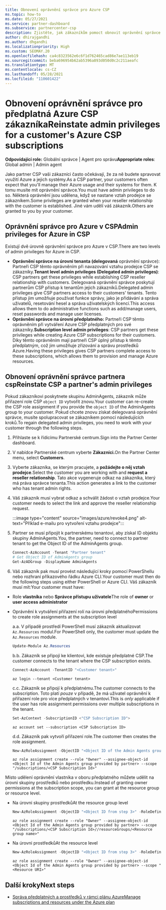 ```yaml
---
title: Obnovení oprávnění správce pro Azure CSP
ms.topic: how-to
ms.date: 05/27/2021
ms.service: partner-dashboard
ms.subservice: partnercenter-csp
description: Zjistěte, jak zákazníkům pomoct obnovit oprávnění správce partnera, aby partner mohl pomoci spravovat předplatná Azure CSP předplatného zákazníka.
author: dhirajgandhi
ms.author: dhgandhi
ms.localizationpriority: High
ms.custom: SEOMAY.20
ms.openlocfilehash: ca4c8323562e6c6f1d762465cad86e7ae113eb19
ms.sourcegitcommit: beba696954b62ab5396a893d050d0c2c211aeafc
ms.translationtype: MT
ms.contentlocale: cs-CZ
ms.lasthandoff: 05/28/2021
ms.locfileid: "110601422"
---
```

# <a name="reinstate-admin-privileges-for-a-customers-azure-csp-subscriptions"></a><span data-ttu-id="48ece-103">Obnovení oprávnění správce pro předplatná Azure CSP zákazníka</span><span class="sxs-lookup"><span data-stu-id="48ece-103">Reinstate admin privileges for a customer's Azure CSP subscriptions</span></span>  

<span data-ttu-id="48ece-104">**Odpovídající role:** Globální správce | Agent pro správu</span><span class="sxs-lookup"><span data-stu-id="48ece-104">**Appropriate roles**: Global admin | Admin agent</span></span>

<span data-ttu-id="48ece-105">Jako partner CSP vaši zákazníci často očekávají, že za ně budete spravovat využití Azure a jejich systémy.</span><span class="sxs-lookup"><span data-stu-id="48ece-105">As a CSP partner, your customers often expect that you'll manage their Azure usage and their systems for them.</span></span> <span data-ttu-id="48ece-106">K tomu musíte mít oprávnění správce.</span><span class="sxs-lookup"><span data-stu-id="48ece-106">You must have admin privileges to do so.</span></span> <span data-ttu-id="48ece-107">Některá oprávnění jsou udělena, když se nastane vztah prodejce se zákazníkem.</span><span class="sxs-lookup"><span data-stu-id="48ece-107">Some privileges are granted when your reseller relationship with the customer is established.</span></span> <span data-ttu-id="48ece-108">Jiné vám udělí váš zákazník.</span><span class="sxs-lookup"><span data-stu-id="48ece-108">Others are granted to you by your customer.</span></span>

## <a name="admin-privileges-for-azure-in-csp"></a><span data-ttu-id="48ece-109">Oprávnění správce pro Azure v CSP</span><span class="sxs-lookup"><span data-stu-id="48ece-109">Admin privileges for Azure in CSP</span></span>

<span data-ttu-id="48ece-110">Existují dvě úrovně oprávnění správce pro Azure v CSP.</span><span class="sxs-lookup"><span data-stu-id="48ece-110">There are two levels of admin privileges for Azure in CSP.</span></span>

- <span data-ttu-id="48ece-111">**Oprávnění správce na úrovni tenanta (delegovaná** oprávnění správce): Partneři CSP těmto oprávněním při navazování vztahu prodejce CSP se zákazníky.</span><span class="sxs-lookup"><span data-stu-id="48ece-111">**Tenant level admin privileges (Delegated admin privileges)**:  CSP partners get these privileges while establishing CSP reseller relationship with customers.</span></span> <span data-ttu-id="48ece-112">Delegovaná oprávnění správce poskytují partnerům CSP přístup k tenantům jejich zákazníků.</span><span class="sxs-lookup"><span data-stu-id="48ece-112">Delegated admin privileges give CSP partners access to their customers' tenants.</span></span> <span data-ttu-id="48ece-113">Tento přístup jim umožňuje používat funkce správy, jako je přidávání a správa uživatelů, resetování hesel a správa uživatelských licencí.</span><span class="sxs-lookup"><span data-stu-id="48ece-113">This access allows them to do administrative functions such as add/manage users, reset passwords and manage user licenses.</span></span>
- <span data-ttu-id="48ece-114">**Oprávnění správce na úrovni předplatného:** Partneři CSP těmto oprávněním při vytváření Azure CSP předplatných pro své zákazníky.</span><span class="sxs-lookup"><span data-stu-id="48ece-114">**Subscription level admin privileges**: CSP partners get these privileges while creating Azure CSP subscriptions for their customers.</span></span> <span data-ttu-id="48ece-115">Díky těmto oprávněním mají partneři CSP úplný přístup k těmto předplatným, což jim umožňuje zřizování a správu prostředků Azure.</span><span class="sxs-lookup"><span data-stu-id="48ece-115">Having these privileges gives CSP partners complete access to these subscriptions, which allows them to provision and manage Azure resources.</span></span>

## <a name="reinstate-csp-a-partners-admin-privileges"></a><span data-ttu-id="48ece-116">Obnovení oprávnění správce partnera csp</span><span class="sxs-lookup"><span data-stu-id="48ece-116">Reinstate CSP a partner's admin privileges</span></span>

<span data-ttu-id="48ece-117">Pokud zákazníkovi poskytnete skupinu AdminAgents, zákazník může přiřazení role CSP `object ID` vytvořit znovu.</span><span class="sxs-lookup"><span data-stu-id="48ece-117">Your customer can re-create the CSP role assignment if you provide the `object ID` of the AdminAgents group to your customer.</span></span> <span data-ttu-id="48ece-118">Pokud chcete znovu získat delegovaná oprávnění správce, musíte spolupracovat se zákazníkem pomocí následujících kroků.</span><span class="sxs-lookup"><span data-stu-id="48ece-118">To regain delegated admin privileges, you need to work with your customer through the following steps.</span></span>

1. <span data-ttu-id="48ece-119">Přihlaste se k řídicímu Partnerské centrum.</span><span class="sxs-lookup"><span data-stu-id="48ece-119">Sign into the Partner Center dashboard.</span></span>

2. <span data-ttu-id="48ece-120">V nabídce Partnerské centrum vyberte **Zákazníci.**</span><span class="sxs-lookup"><span data-stu-id="48ece-120">On the Partner Center menu, select **Customers**.</span></span>

3. <span data-ttu-id="48ece-121">Vyberte zákazníka, se kterým pracujete, a **požádejte o něj vztah prodejce**.</span><span class="sxs-lookup"><span data-stu-id="48ece-121">Select the customer you are working with and **request a reseller relationship**.</span></span> <span data-ttu-id="48ece-122">Tato akce vygeneruje odkaz na zákazníka, který má práva správce tenanta.</span><span class="sxs-lookup"><span data-stu-id="48ece-122">This action generates a link to the customer who has tenant admin rights.</span></span>

4. <span data-ttu-id="48ece-123">Váš zákazník musí vybrat odkaz a schválit žádost o vztah prodejce.</span><span class="sxs-lookup"><span data-stu-id="48ece-123">Your customer needs to select the link and approve the reseller relationship request.</span></span>

   :::image type="content" source="images/azure/revoke4.png" alt-text="Příklad e-mailu pro vytvoření vztahu prodejce":::

5. <span data-ttu-id="48ece-125">Partner se musí připojit k partnerskému tenantovi, aby získal ID objektu skupiny AdminAgents.</span><span class="sxs-lookup"><span data-stu-id="48ece-125">You, the partner, need to connect to partner tenant to get the Object ID of the AdminAgents group.</span></span>
  
   ```powershell
   Connect-AzAccount -Tenant "Partner tenant"
   # Get Object ID of AdminAgents group
   Get-AzADGroup -DisplayName AdminAgents
   ```

6. <span data-ttu-id="48ece-126">Váš zákazník pak musí provést následující kroky pomocí PowerShellu nebo rozhraní příkazového řádku Azure CLI.</span><span class="sxs-lookup"><span data-stu-id="48ece-126">Your customer must then do the following steps using either PowerShell or Azure CLI.</span></span> <span data-ttu-id="48ece-127">Váš zákazník musí mít:</span><span class="sxs-lookup"><span data-stu-id="48ece-127">Your customer must have:</span></span>

- <span data-ttu-id="48ece-128">Role **vlastníka** nebo **Správce přístupu uživatele**</span><span class="sxs-lookup"><span data-stu-id="48ece-128">The role of **owner** or **user access administrator**</span></span> 
- <span data-ttu-id="48ece-129">Oprávnění k vytváření přiřazení rolí na úrovni předplatného</span><span class="sxs-lookup"><span data-stu-id="48ece-129">Permissions to create role assignments at the subscription level</span></span>

   <span data-ttu-id="48ece-130">a.</span><span class="sxs-lookup"><span data-stu-id="48ece-130">a.</span></span> <span data-ttu-id="48ece-131">V případě prostředí PowerShell musí zákazník aktualizovat `Az.Resources` modul.</span><span class="sxs-lookup"><span data-stu-id="48ece-131">For PowerShell only, the customer must update the `Az.Resources` module.</span></span>
   ```powershell
   Update-Module Az.Resources
   ```

   <span data-ttu-id="48ece-132">b.</span><span class="sxs-lookup"><span data-stu-id="48ece-132">b.</span></span> <span data-ttu-id="48ece-133">Zákazník se připojí ke klientovi, kde existuje předplatné CSP.</span><span class="sxs-lookup"><span data-stu-id="48ece-133">The customer connects to the tenant where the CSP subscription exists.</span></span>
   ```powershell
   Connect-AzAccount -TenantID "<Customer tenant>"
   ```
   ```azurecli
   az login --tenant <Customer tenant>
   ```

   <span data-ttu-id="48ece-134">c.</span><span class="sxs-lookup"><span data-stu-id="48ece-134">c.</span></span> <span data-ttu-id="48ece-135">Zákazník se připojí k předplatnému.</span><span class="sxs-lookup"><span data-stu-id="48ece-135">The customer connects to the subscription.</span></span> <span data-ttu-id="48ece-136">Toto platí *pouze* v případě, že má uživatel oprávnění k přiřazení role pro více předplatných v tenantovi.</span><span class="sxs-lookup"><span data-stu-id="48ece-136">This is *only* applicable if the user has role assignment permissions over multiple subscriptions in the tenant.</span></span>

   ```powershell
   Set-AzContext -SubscriptionID <"CSP Subscription ID">
   ```
   ```azurecli
   az account set --subscription <CSP Subscription ID>
   ```

   <span data-ttu-id="48ece-137">d.</span><span class="sxs-lookup"><span data-stu-id="48ece-137">d.</span></span> <span data-ttu-id="48ece-138">Zákazník pak vytvoří přiřazení role.</span><span class="sxs-lookup"><span data-stu-id="48ece-138">The customer then creates the role assignment.</span></span>
    
   ```powershell
   New-AzRoleAssignment -ObjectID "<Object ID of the Admin Agents group provided by partner>" -RoleDefinitionName "Owner" -Scope "/subscriptions/'<CSP subscription ID>'"
   ```
   ```azurecli
   az role assignment create --role "Owner" --assignee-object-id <Object Id of the Admin Agents group provided by partner> --scope "/subscriptions/<CSP Subscription Id>"
   ```

<span data-ttu-id="48ece-139">Místo udělení oprávnění vlastníka v oboru předplatného můžete udělit na úrovni skupiny prostředků nebo prostředku.</span><span class="sxs-lookup"><span data-stu-id="48ece-139">Instead of granting owner permissions at the subscription scope, you can grant at the resource group or resource level.</span></span> 

- <span data-ttu-id="48ece-140">Na úrovni skupiny prostředků</span><span class="sxs-lookup"><span data-stu-id="48ece-140">At the resource group level</span></span>

   ```powershell
   New-AzRoleAssignment -ObjectID "<Object ID from step 3>" -RoleDefinitionName Owner -Scope "/subscriptions/'SubscriptionID of CSP subscription'/resourceGroups/'Resource group name'"
   ```
   ```azurecli
   az role assignment create --role "Owner" --assignee-object-id <Object Id of the Admin Agents group provided by partner> --scope "/subscriptions/<CSP Subscription Id>//resourceGroups/<Resource group name>"
   ```

- <span data-ttu-id="48ece-141">Na úrovni prostředků</span><span class="sxs-lookup"><span data-stu-id="48ece-141">At the resource level</span></span>

   ```powershell
   New-AzRoleAssignment -ObjectID "<Object ID from step 3>" -RoleDefinitionName Owner -Scope "<Resource URI>"
   ```
   ```azurecli
   az role assignment create --role "Owner" --assignee-object-id <Object Id of the Admin Agents group provided by partner> --scope "<Resource URI>"
   ```

## <a name="next-steps"></a><span data-ttu-id="48ece-142">Další kroky</span><span class="sxs-lookup"><span data-stu-id="48ece-142">Next steps</span></span>

- [<span data-ttu-id="48ece-143">Správa předplatných a prostředků v rámci plánu Azure</span><span class="sxs-lookup"><span data-stu-id="48ece-143">Manage subscriptions and resources under the Azure plan</span></span>](azure-plan-manage.md)
